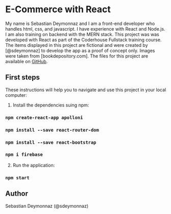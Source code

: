 # E-Commerce with React

My name is Sebastian Deymonnaz and I am a front-end developer who handles html, css, and javascript. I have experience with React and Node.js. I am also training on backend with the MERN stack.
This project was was developed with React as part of the Coderhouse Fullstack training course. The items displayed in this project are fictional and were created by [@sdeymonnaz] to develop the app as a proof of concept only. Images were taken from [bookdepository.com].
The files for this project are available on [GitHub](sdeymonnaz/ReactCH).

## First steps

These instructions will help you to navigate and use this project in your local computer:

1. Install the dependencies suing npm:
    
### `npm create-react-app apolloni`
### `npm install --save react-router-dom`
### `npm install --save react-bootstrap`
### `npm i firebase`
    
2. Run the application:
    
### `npm start`


## Author

Sebastian Deymonnaz (@sdeymonnaz)